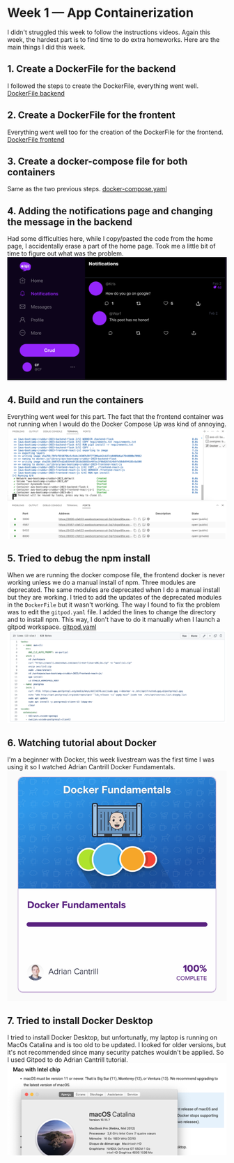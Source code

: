 # Week 1 — App Containerization
I didn't struggled this week to follow the instructions videos. Again this week, the hardest part is to find time to do extra homeworks. Here are the main things I did this week.

## 1. Create a DockerFile for the backend
I followed the steps to create the DockerFile, everything went well.
[DockerFile backend](https://github.com/CFelt22/aws-bootcamp-cruddur-2023/blob/main/backend-flask/Dockerfile)

## 2. Create a DockerFile for the frontent
Everything went well too for the creation of the DockerFile for the frontend.
[DockerFile frontend](https://github.com/CFelt22/aws-bootcamp-cruddur-2023/blob/main/frontend-react-js/Dockerfile)

## 3. Create a docker-compose file for both containers
Same as the two previous steps.
[docker-compose.yaml](https://github.com/CFelt22/aws-bootcamp-cruddur-2023/blob/main/docker-compose.yaml)

## 4. Adding the notifications page and changing the message in the backend
Had some difficulties here, while I copy/pasted the code from the home page, I accidentally erase a part of the home page. Took me a little bit of time to figure out what was the problem.
![Notifications](/journal/assets/Backend.png "Notifications")

## 4. Build and run the containers
Everything went weel for this part. The fact that the frontend container was not running when I would do the Docker Compose Up was kind of annoying.
![Running](/journal/assets/Run.png "Containers running")
![Ports](/journal/assets/Ports.png "Ports")

## 5. Tried to debug the npm install
When we are running the docker compose file, the frontend docker is never working unless we do a manual install of npm. Three modules are deprecated. The same modules are deprecated when I do a manual install but they are working. I tried to add the updates of the deprecated modules in the `DockerFile` but it wasn't working. The way I found to fix the problem was to edit the `gitpod.yaml` file. I added the lines to change the directory and to install npm. This way, I don't have to do it manually when I launch a gitpod workspace.
[gitpod.yaml](https://github.com/CFelt22/aws-bootcamp-cruddur-2023/blob/main/.gitpod.yml)
![NPM](/journal/assets/npm-install.png "npm install")

## 6. Watching tutorial about Docker
I'm a beginner with Docker, this week livestream was the first time I was using it so I watched Adrian Cantrill Docker Fundamentals.
![ACDF](/journal/assets/DockerTuto.png "Docker Fundamentals")

## 7. Tried to install Docker Desktop
I tried to install Docker Desktop, but unfortunatly, my laptop is running on MacOs Catalina and is too old to be updated. I looked for older versions, but it's not recommended since many security patches wouldn't be applied. So I used Gitpod to do Adrian Cantrill tutorial.
![DD](/journal/assets/Docker-desktop.png "Docker Desktop")
